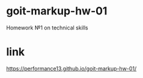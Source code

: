 # goit-markup-hw-01

Homework №1 on technical skills

# link

https://performance13.github.io/goit-markup-hw-01/
